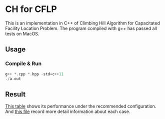 # CH for CFLP

This is an implementation in C++ of Climbing Hill Algorithm for Capacitated Facility Location Problem. The program compiled with g++ has passed all tests on MacOS.

## Usage

### Compile & Run

```cpp
g++ *.cpp *.hpp -std=c++11
./a.out
```

## Result

[This table](result.csv) shows its performance under the recommended configuration. And [this file](detail.txt) record more detail information about each case.